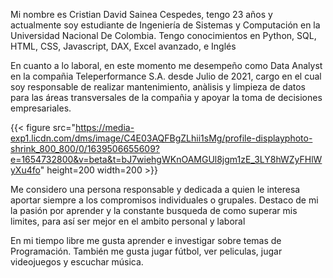 
Mi nombre es Cristian David Sainea Cespedes, tengo 23 años y actualmente soy estudiante de Ingeniería de Sistemas y Computación en la Universidad Nacional De Colombia. Tengo conocimientos en Python, SQL, HTML, CSS, Javascript, DAX, Excel avanzado, e Inglés

En cuanto a lo laboral, en este momento me desempeño como Data Analyst en la compañia Teleperformance S.A. desde Julio de 2021, cargo en el cual soy responsable de realizar mantenimiento, anàlisis y limpieza de datos para las áreas transversales de la compañia y apoyar la toma de decisiones empresariales. 

{{< figure src="https://media-exp1.licdn.com/dms/image/C4E03AQFBgZLhii1sMg/profile-displayphoto-shrink_800_800/0/1639506655609?e=1654732800&v=beta&t=bJ7wiehgWKnOAMGUl8jgm1zE_3LY8hWZyFHlWyXu4fo" height=200 width=200 >}}

Me considero una persona responsable y dedicada a quien le interesa aportar siempre a los compromisos individuales o grupales. Destaco de mi la pasión por aprender y la constante busqueda de como superar mis limites, para así ser mejor en el ambito personal y laboral

En mi tiempo libre me gusta aprender e investigar sobre temas de Programación. También me gusta jugar fútbol, ver peliculas, jugar videojuegos y escuchar música.
